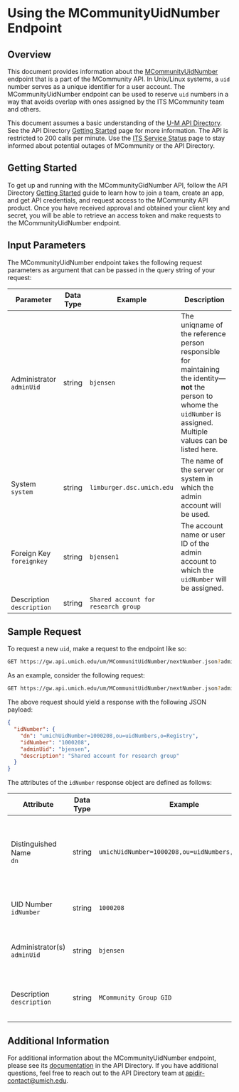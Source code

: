 # Using the MCommunityUidNumber Endpoint

## Overview

This document provides information about the [MCommunityUidNumber][endpoint] endpoint that is a part of the MCommunity API. In Unix/Linux systems, a `uid` number serves as a unique identifier for a user account. The MCommunityUidNumber endpoint can be used to reserve `uid` numbers in a way that avoids overlap with ones assigned by the ITS MCommunity team and others.

This document assumes a basic understanding of the [U-M API Directory](https://dir.api.it.umich.edu). See the API Directory [Getting Started](https://dir.api.it.umich.edu/get-started) page for more information. The API is restricted to 200 calls per minute. Use the [ITS Service Status](https://status.its.umich.edu/) page to stay informed about potential outages of MCommunity or the API Directory.

## Getting Started

To get up and running with the MCommunityGidNumber API, follow the API Directory [Getting Started](https://dir.api.it.umich.edu/get-started) guide to learn how to join a team, create an app, and get API credentials, and request access to the MCommunity API product. Once you have received approval and obtained your client key and secret, you will be able to retrieve an access token and make requests to the MCommunityUidNumber endpoint.

## Input Parameters

The MCommunityUidNumber endpoint takes the following request parameters as argument that can be passed in the query string of your request:

| Parameter                    | Data Type | Example                             | Description                                                                                                                                                                |
| ---------------------------- | --------- | ----------------------------------- | -------------------------------------------------------------------------------------------------------------------------------------------------------------------------- |
| Administrator<br>`adminUid`  | string    | `bjensen`                           | The uniqname of the reference person responsible for maintaining the identity—**not** the person to whome the `uidNumber` is assigned. Multiple values can be listed here. |
| System<br>`system`           | string    | `limburger.dsc.umich.edu`           | The name of the server or system in which the admin account will be used.                                                                                                  |
| Foreign Key<br>`foreignkey`  | string    | `bjensen1`                          | The account name or user ID of the admin account to which the `uidNumber` will be assigned.                                                                                |
| Description<br>`description` | string    | `Shared account for research group` |

## Sample Request

To request a new `uid`, make a request to the endpoint like so:

```bash
GET https://gw.api.umich.edu/um/MCommunitUidNumber/nextNumber.json?adminUid={adminUid}&system={system}&foreignkey={foreignkey}&description={description}
```

As an example, consider the following request:

```bash
GET https://gw.api.umich.edu/um/MCommunitUidNumber/nextNumber.json?adminUid=bjensen&system=limburger.dsc.umich.edu&foreignkey=bjensen1&description=Shared+account+for+research+group
```

The above request should yield a response with the following JSON payload:

```json
{
  "idNumber": {
    "dn": "umichUidNumber=1000208,ou=uidNumbers,o=Registry",
    "idNumber": "1000208",
    "adminUid": "bjensen",
    "description": "Shared account for research group"
  }
}
```

The attributes of the `idNumber` response object are defined as follows:

| Attribute                      | Data Type | Example                                           | Description                                                                                 |
| ------------------------------ | --------- | ------------------------------------------------- | ------------------------------------------------------------------------------------------- |
| Distinguished Name<br>`dn`     | string    | `umichUidNumber=1000208,ou=uidNumbers,o=Registry` | The fully-qualified distinguished name of the gidNumber object in the MCommunity LDAP tree. |
| UID Number<br>`idNumber`       | string    | `1000208`                                         | The UID number that has been issued.                                                        |
| Administrator(s)<br>`adminUid` | string    | `bjensen`                                         | The uniquename(s) of the gitNumber's owner.                                                 |
| Description<br>`description`   | string    | `MCommunity Group GID`                            | The description associated with the GID number.                                             |

## Additional Information

For additional information about the MCommunityUidNumber endpoint, please see its [documentation][endpoint] in the API Directory. If you have additional questions, feel free to reach out to the API Directory team at [apidir-contact@umich.edu](mailto:apidir-contact@umich.edu).

[endpoint]: https://dir.api.it.umich.edu/docs/mcommunity/1/routes/MCommunityUidNumber/nextNumber.json/get
